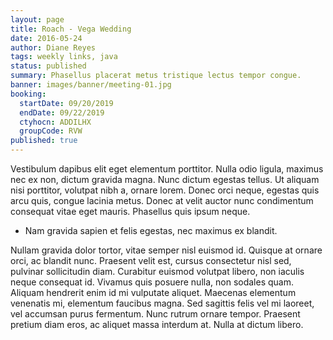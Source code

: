 ```yaml
---
layout: page
title: Roach - Vega Wedding
date: 2016-05-24
author: Diane Reyes
tags: weekly links, java
status: published
summary: Phasellus placerat metus tristique lectus tempor congue.
banner: images/banner/meeting-01.jpg
booking:
  startDate: 09/20/2019
  endDate: 09/22/2019
  ctyhocn: ADDILHX
  groupCode: RVW
published: true
---
```

Vestibulum dapibus elit eget elementum porttitor. Nulla odio ligula, maximus nec ex non, dictum gravida magna. Nunc dictum egestas tellus. Ut aliquam nisi porttitor, volutpat nibh a, ornare lorem. Donec orci neque, egestas quis arcu quis, congue lacinia metus. Donec at velit auctor nunc condimentum consequat vitae eget mauris. Phasellus quis ipsum neque.

* Nam gravida sapien et felis egestas, nec maximus ex blandit.

Nullam gravida dolor tortor, vitae semper nisl euismod id. Quisque at ornare orci, ac blandit nunc. Praesent velit est, cursus consectetur nisl sed, pulvinar sollicitudin diam. Curabitur euismod volutpat libero, non iaculis neque consequat id. Vivamus quis posuere nulla, non sodales quam. Aliquam hendrerit enim id mi vulputate aliquet. Maecenas elementum venenatis mi, elementum faucibus magna. Sed sagittis felis vel mi laoreet, vel accumsan purus fermentum. Nunc rutrum ornare tempor. Praesent pretium diam eros, ac aliquet massa interdum at. Nulla at dictum libero.
